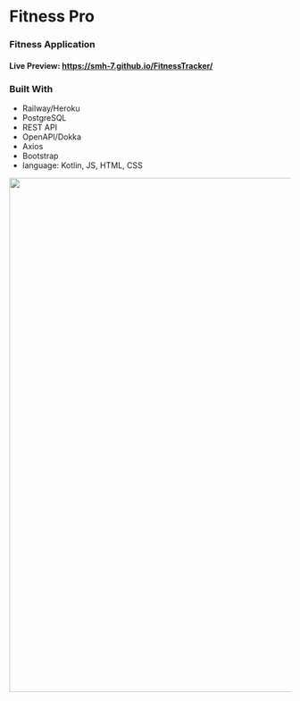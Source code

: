 # Fitness Pro
### Fitness Application
#### Live Preview: https://smh-7.github.io/FitnessTracker/
### Built With
* Railway/Heroku
* PostgreSQL
* REST API
* OpenAPI/Dokka
* Axios
* Bootstrap
* language: Kotlin, JS, HTML, CSS

<img width="920" src="https://user-images.githubusercontent.com/34978888/215286157-741937ca-6768-4568-bdb4-f5372a51d5a5.png">
